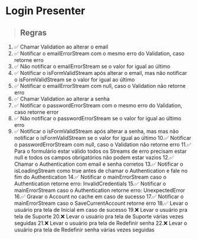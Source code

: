 # Login Presenter

> ## Regras
1. ✅ Chamar Validation ao alterar o email
2. ✅ Notificar o emailErrorStream com o mesmo erro do Validation, caso retorne erro
3. ✅ Não notificar o emailErrorStream se o valor for igual ao último
4. ✅ Notificar o isFormValidStream após alterar o email, mas não notificar o isFormValidStream se o valor for igual ao último
5. ✅ Notificar o emailErrorStream com null, caso o Validation não retorne erro
6. ✅ Chamar Validation ao alterar a senha
7. ✅ Notificar o passwordErrorStream com o mesmo erro do Validation, caso retorne error
8. ✅ Não notificar o passwordErrorStream se o valor for igual ao último erro
9. ✅ Notificar o isFormValidStream após alterar a senha, mas mas não notificar o isFormValidStream se o valor for igual ao último
10.✅ Notificar o passwordErrorStream com null, caso o Validation não retorne erro
11.✅ Para o formulário estar válido todos os Streams de erro precisam estar null e todos os campos obrigatórios não podem estar vazios
12.✅ Chamar o Authentication com email e senha corretos
13.✅ Notificar o isLoadingStream como true antes de chamar o Authentication e fale no fim do Authentication
14.✅ Notificar o mainErrorStream caso o Authentication retorne erro: InvalidCredentials 
15.✅ Notificar o mainErrorStream caso o Authentication retorne erro: UnexpectedError
16.✅ Gravar o Account no cache em caso de sucesso
17.✅ Notificar o mainErrorStream caso o SaveCurrentAccount retorne erro
18.✅ Levar o usuário pra tela de Inicial em caso de sucesso
19.❌ Levar o usuário pra tela de Suporte
20.❌ Levar o usuário pra tela de Suporte várias vezes seguidas
21.❌ Levar o usuário pra tela de Redefinir senha
22.❌ Levar o usuário pra tela de Redefinir senha várias vezes seguidas